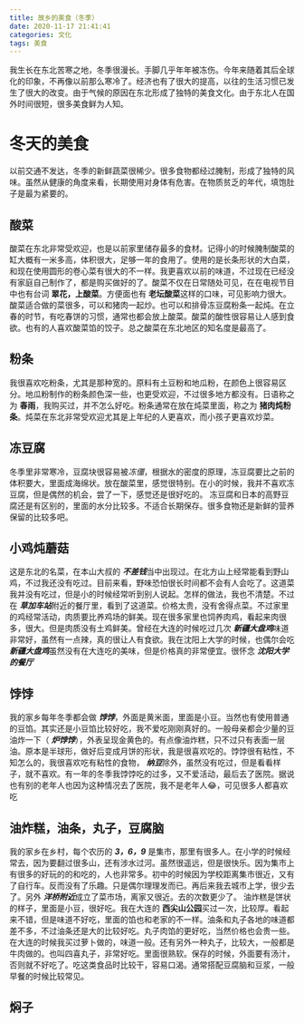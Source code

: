 ```yaml
---
title: 故乡的美食（冬季）
date: 2020-11-17 21:41:41
categories: 文化
tags: 美食
---
```

我生长在东北苦寒之地，冬季很漫长。手脚几乎年年被冻伤。今年来随着其后全球化的印象，不再像以前那么寒冷了。经济也有了很大的提高，以往的生活习惯已发生了很大的改变。由于气候的原因在东北形成了独特的美食文化。由于东北人在国外时间很短，很多美食鲜为人知。
<!-- more -->
# 冬天的美食
以前交通不发达，冬季的新鲜蔬菜很稀少。很多食物都经过腌制，形成了独特的风味。虽然从健康的角度来看，长期使用对身体有危害。在物质贫乏的年代，填饱肚子是最为紧要的。
## 酸菜
酸菜在东北非常受欢迎，也是以前家里储存最多的食材。记得小的时候腌制酸菜的缸大概有一米多高，体积很大，足够一年的食用了。使用的是长条形状的大白菜，和现在使用圆形的卷心菜有很大的不一样。我更喜欢以前的味道，不过现在已经没有家庭自己制作了，都是购买做好的了。酸菜不仅在日常随处可见，在在电视节目中也有台词 **翠花，上酸菜**。方便面也有 **老坛酸菜**这样的口味，可见影响力很大。
酸菜适合做的菜很多，可以和猪肉一起炒。也可以和排骨冻豆腐粉条一起炖。在立春的时节，有吃春饼的习惯，通常也都会放上酸菜。酸菜的酸性很容易让人感到食欲。也有的人喜欢酸菜馅的饺子。总之酸菜在东北地区的知名度是最高了。
## 粉条
我很喜欢吃粉条，尤其是那种宽的。原料有土豆粉和地瓜粉，在颜色上很容易区分。地瓜粉制作的粉条颜色深一些，也更受欢迎，不过很多地方都没有。日语称之为 **春雨**，我购买过，并不怎么好吃。粉条通常在放在炖菜里面，称之为 **猪肉炖粉条**。炖菜在东北非常受欢迎尤其是上年纪的人更喜欢，而小孩子更喜欢炒菜。
## 冻豆腐
冬季里非常寒冷，豆腐块很容易被*冻僵*，根据水的密度的原理，冻豆腐要比之前的体积要大，里面成海绵状。放在酸菜里，感觉很特别。在小的时候，我并不喜欢冻豆腐，但是偶然的机会，尝了一下，感觉还是很好吃的。
冻豆腐和日本的高野豆腐还是有区别的，里面的水分比较多。不适合长期保存。很多食物还是新鲜的营养保留的比较多吧。
## 小鸡炖蘑菇
这是东北的名菜，在本山大叔的 ***不差钱***当中出现过。在北方山上经常能看到野山鸡，不过我还没有吃过。目前来看，野味恐怕很长时间都不会有人会吃了。这道菜我并没有吃过，但是小的时候经常听到别人说起。怎样的做法，我也不清楚。不过在 ***草加车站***附近的餐厅里，看到了这道菜。价格太贵，没有舍得点菜。不过家里的鸡经常活动，肉质要比养鸡场的鲜美。现在很多家里也饲养肉鸡，看起来肉很多，很大。但是肉质没有土鸡鲜美。曾经在大连的时候吃过几次 ***新疆大盘鸡***味道非常好，虽然有一点辣，真的很让人有食欲。我在沈阳上大学的时候，也偶尔会吃 ***新疆大盘鸡***虽然没有在大连吃的美味，但是价格真的非常便宜。很怀念 ***沈阳大学的餐厅***
## 饽饽
我的家乡每年冬季都会做 ***饽饽***，外面是黄米面，里面是小豆。当然也有使用普通的豆馅。其实还是小豆馅比较好吃，我不爱吃刚刚真好的。一般母亲都会少量的豆油炸一下（ ***炉饽饽***），外表呈现金黄色的。有点像油炸糕，只不过只有表面一层油。原本是半球形，做好后变成月饼的形状，我是很喜欢吃的。饽饽很有粘性，不知怎么的，我很喜欢吃有粘性的食物， ***纳豆***除外，虽然没有吃过，但是看看样子，就不喜欢。有一年的冬季我饽饽吃的过多，又不爱活动，最后去了医院。据说也有别的老年人也因为这种情况去了医院，我不是老年人😂，可见很多人都喜欢吃
## 油炸糕，油条，丸子，豆腐脑
我的家乡在乡村，每个农历的 ***3，6，9*** 是集市，那里有很多人。在小学的时候经常去，因为要翻过很多山，还有涉水过河。虽然很遥远，但是很快乐。因为集市上有很多的好玩的的和吃的，人也非常多。初中的时候因为学校距离集市很近，又有了自行车。反而没有了乐趣。只是偶尔理理发而已。再后来我去城市上学，很少去了。另外 ***洋桥附近***成立了菜市场，离家又很近。去的次数更少了。
油炸糕是饼状的样子，里面是小豆，很好吃。我在大连的 **西尖山公园**买过一次，比较厚。看起来不错，但是味道不好吃，里面的馅也和老家的不一样。油条和丸子各地的味道都差不多，不过油条还是大的比较好吃。丸子肉馅的更好吃，当然价格也会贵一些。在大连的时候我买过萝卜做的，味道一般。还有另外一种丸子，比较大，一般都是牛肉做的。也叫四喜丸子，非常好吃。里面很熟软。保存的时候，外面要有汤汁，否则就不好吃了。吃这类食品时比较干，容易口渴。通常搭配豆腐脑和豆浆，一般早餐的时候比较常见。
## 焖子


